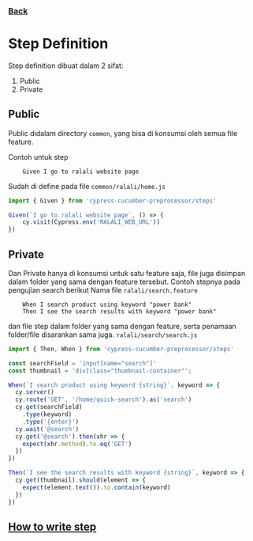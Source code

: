 ### [Back](./)

# Step Definition

Step definition dibuat dalam 2 sifat:
1. Public
2. Private

## Public
Public didalam directory `common`, yang bisa di konsumsi oleh semua file feature.

Contoh untuk step
```gherkin
    Given I go to ralali website page
```
Sudah di define pada file `common/ralali/home.js`
```js
import { Given } from 'cypress-cucumber-preprocessor/steps'

Given(`I go to ralali website page`, () => {
    cy.visit(Cypress.env('RALALI_WEB_URL'))
})
```

## Private
Dan Private hanya di konsumsi untuk satu feature saja, file juga disimpan dalam folder yang sama dengan feature tersebut.
Contoh stepnya pada pengujian search berikut
Nama file `ralali/search.feature`
```gherkin
    When I search product using keyword "power bank"
    Then I see the search results with keyword "power bank"
```

dan file step dalam folder yang sama dengan feature, serta penamaan folder/file disarankan sama juga.
`ralali/search/search.js`
```js
import { Then, When } from 'cypress-cucumber-preprocessor/steps'

const searchField = 'input[name="search"]'
const thumbnail = 'div[class="thumbnail-container"';

When(`I search product using keyword {string}`, keyword => {
  cy.server()
  cy.route('GET', '/home/quick-search').as('search')
  cy.get(searchField)
    .type(keyword)
    .type('{enter}')
  cy.wait('@search')
  cy.get('@search').then(xhr => {
    expect(xhr.method).to.eq('GET')
  })
})

Then(`I see the search results with keyword {string}`, keyword => {
  cy.get(thumbnail).should(element => {
    expect(element.text()).to.contain(keyword)
  })
})
```

## [How to write step](Write_Step.md)
